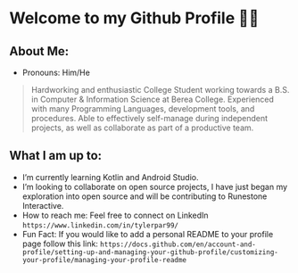 # Welcome to my Github Profile 👋:smile:

## About Me:
- Pronouns: Him/He
>  Hardworking and enthusiastic College Student working towards a B.S. in Computer & Information Science at Berea College. Experienced with many Programming Languages,        development tools, and procedures. Able to effectively self-manage during independent projects, as well as collaborate as part of a productive team.

## What I am up to:
- I’m currently learning Kotlin and Android Studio.
- I’m looking to collaborate on open source projects, I have just began my exploration into open source and will be contributing to Runestone Interactive.
- How to reach me: Feel free to connect on LinkedIn `https://www.linkedin.com/in/tylerpar99/`
- Fun Fact: If you would like to add a personal README to your profile page follow this link: `https://docs.github.com/en/account-and-profile/setting-up-and-managing-your-github-profile/customizing-your-profile/managing-your-profile-readme`
